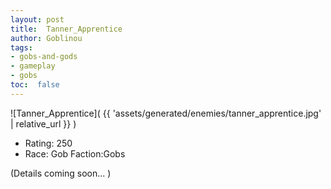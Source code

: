 ```yaml
---
layout: post
title:  Tanner_Apprentice
author: Goblinou
tags:
- gobs-and-gods
- gameplay
- gobs
toc:  false
---
```


![Tanner_Apprentice]( {{ 'assets/generated/enemies/tanner_apprentice.jpg' | relative_url }} )
- Rating: 250
- Race: Gob  Faction:Gobs

(Details coming soon... )